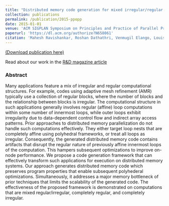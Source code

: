 ```yaml
---
title: "Distributed memory code generation for mixed irregular/regular computations"
collection: publications
permalink: /publication/2015-ppopp
date: 2015-01-01
venue: 'ACM SIGPLAN Symposium on Principles and Practice of Parallel Programming (PPoPP)'
paperurl: 'https://dl.acm.org/authorize?N658061'
citation: 'Mahesh Ravishankar, Roshan Dathathri, Venmugil Elango, Louis-Noel Pouchet, J Ramanujam, Atanas Rountev, P Sadayappan, “Distributed memory code generation for mixed irregular/regular computations,” Proceedings of the 20th ACM SIGPLAN Symposium on Principles and Practice of Parallel Programming (PPoPP), January 2015.'
---
```

[(Download publication here)](https://www.cs.utexas.edu/~roshan/distributed_mixed_irregular_ppopp15.pdf)

Read about our work in the [R&D magazine article](https://www.rdmag.com/article/2019/04/determining-importance-connections-unstructured-data)

### Abstract

Many applications feature a mix of irregular and regular computational structures. For example, codes using adaptive mesh refinement (AMR) typically use a collection of regular blocks, where the number of blocks and the relationship between blocks is irregular. The computational structure in such applications generally involves regular (affine) loop computations within some number of innermost loops, while outer loops exhibit irregularity due to data-dependent control flow and indirect array access patterns. Prior approaches to distributed memory parallelization do not handle such computations effectively. They either target loop nests that are completely affine using polyhedral frameworks, or treat all loops as irregular. Consequently, the generated distributed memory code contains artifacts that disrupt the regular nature of previously affine innermost loops of the computation. This hampers subsequent optimizations to improve on-node performance. We propose a code generation framework that can effectively transform such applications for execution on distributed memory systems. Our approach generates distributed memory code which preserves program properties that enable subsequent polyhederal optimizations. Simultaneously, it addresses a major memory bottleneck of prior techniques that limits the scalability of the generated code. The effectiveness of the proposed framework is demonstrated on computations that are mixed regular/irregular, completely regular, and completely irregular.


